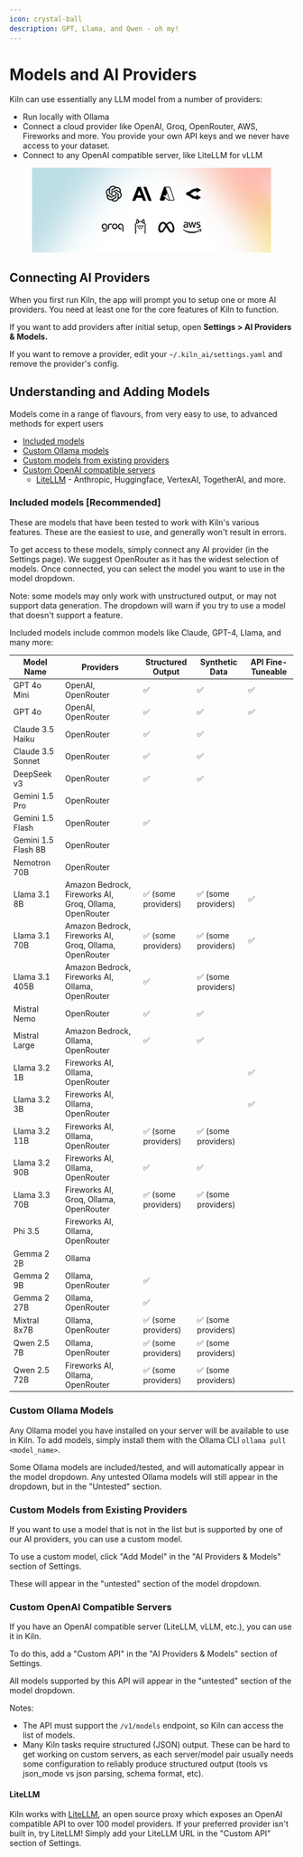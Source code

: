 ```yaml
---
icon: crystal-ball
description: GPT, Llama, and Qwen - oh my!
---
```


# Models and AI Providers

Kiln can use essentially any LLM model from a number of providers:

* Run locally with Ollama
* Connect a cloud provider like OpenAI, Groq, OpenRouter, AWS, Fireworks and more. You provide your own API keys and we never have access to your dataset.
* Connect to any OpenAI compatible server, like LiteLLM for vLLM

<figure><img src="../.gitbook/assets/Models (1).png" alt=""><figcaption></figcaption></figure>

## Connecting AI Providers

When you first run Kiln, the app will prompt you to setup one or more AI providers. You need at least one for the core features of Kiln to function.

If you want to add providers after initial setup, open **Settings > AI Providers & Models.**

If you want to remove a provider, edit your `~/.kiln_ai/settings.yaml` and remove the provider's config.

## Understanding and Adding Models

Models come in a range of flavours, from very easy to use, to advanced methods for expert users

* [Included models](models-and-ai-providers.md#included-models-recommended)
* [Custom Ollama models](models-and-ai-providers.md#custom-ollama-models)
* [Custom models from existing providers](models-and-ai-providers.md#custom-models-from-existing-providers)
* [Custom OpenAI compatible servers](models-and-ai-providers.md#custom-openai-compatible-servers)
  * [LiteLLM](models-and-ai-providers.md#litellm) - Anthropic, Huggingface, VertexAI, TogetherAI, and more.

### Included models \[Recommended]

These are models that have been tested to work with Kiln's various features. These are the easiest to use, and generally won't result in errors.

To get access to these models, simply connect any AI provider (in the Settings page). We suggest OpenRouter as it has the widest selection of models. Once connected, you can select the model you want to use in the model dropdown.

Note: some models may only work with unstructured output, or may not support data generation. The dropdown will warn if you try to use a model that doesn't support a feature.

Included models include common models like Claude, GPT-4, Llama, and many more:

<table data-full-width="true"><thead><tr><th>Model Name</th><th>Providers</th><th>Structured Output</th><th>Synthetic Data</th><th>API Fine-Tuneable</th></tr></thead><tbody><tr><td>GPT 4o Mini</td><td>OpenAI, OpenRouter</td><td>✅︎</td><td>✅︎</td><td>✅︎</td></tr><tr><td>GPT 4o</td><td>OpenAI, OpenRouter</td><td>✅︎</td><td>✅︎</td><td>✅︎</td></tr><tr><td>Claude 3.5 Haiku</td><td>OpenRouter</td><td>✅︎</td><td>✅︎</td><td></td></tr><tr><td>Claude 3.5 Sonnet</td><td>OpenRouter</td><td>✅︎</td><td>✅︎</td><td></td></tr><tr><td>DeepSeek v3</td><td>OpenRouter</td><td>✅︎</td><td>✅︎</td><td></td></tr><tr><td>Gemini 1.5 Pro</td><td>OpenRouter</td><td></td><td></td><td></td></tr><tr><td>Gemini 1.5 Flash</td><td>OpenRouter</td><td>✅︎</td><td></td><td></td></tr><tr><td>Gemini 1.5 Flash 8B</td><td>OpenRouter</td><td></td><td></td><td></td></tr><tr><td>Nemotron 70B</td><td>OpenRouter</td><td></td><td></td><td></td></tr><tr><td>Llama 3.1 8B</td><td>Amazon Bedrock, Fireworks AI, Groq, Ollama, OpenRouter</td><td>✅︎ (some providers)</td><td>✅︎ (some providers)</td><td>✅︎</td></tr><tr><td>Llama 3.1 70B</td><td>Amazon Bedrock, Fireworks AI, Groq, Ollama, OpenRouter</td><td>✅︎ (some providers)</td><td>✅︎ (some providers)</td><td>✅︎</td></tr><tr><td>Llama 3.1 405B</td><td>Amazon Bedrock, Fireworks AI, Ollama, OpenRouter</td><td>✅︎</td><td>✅︎ (some providers)</td><td></td></tr><tr><td>Mistral Nemo</td><td>OpenRouter</td><td>✅︎</td><td>✅︎</td><td></td></tr><tr><td>Mistral Large</td><td>Amazon Bedrock, Ollama, OpenRouter</td><td>✅︎</td><td>✅︎</td><td></td></tr><tr><td>Llama 3.2 1B</td><td>Fireworks AI, Ollama, OpenRouter</td><td></td><td></td><td>✅︎</td></tr><tr><td>Llama 3.2 3B</td><td>Fireworks AI, Ollama, OpenRouter</td><td></td><td></td><td>✅︎</td></tr><tr><td>Llama 3.2 11B</td><td>Fireworks AI, Ollama, OpenRouter</td><td>✅︎ (some providers)</td><td>✅︎ (some providers)</td><td></td></tr><tr><td>Llama 3.2 90B</td><td>Fireworks AI, Ollama, OpenRouter</td><td>✅︎</td><td>✅︎</td><td></td></tr><tr><td>Llama 3.3 70B</td><td>Fireworks AI, Groq, Ollama, OpenRouter</td><td>✅︎ (some providers)</td><td>✅︎ (some providers)</td><td></td></tr><tr><td>Phi 3.5</td><td>Fireworks AI, Ollama, OpenRouter</td><td></td><td></td><td></td></tr><tr><td>Gemma 2 2B</td><td>Ollama</td><td></td><td></td><td></td></tr><tr><td>Gemma 2 9B</td><td>Ollama, OpenRouter</td><td>✅︎</td><td></td><td></td></tr><tr><td>Gemma 2 27B</td><td>Ollama, OpenRouter</td><td>✅︎</td><td></td><td></td></tr><tr><td>Mixtral 8x7B</td><td>Ollama, OpenRouter</td><td>✅︎ (some providers)</td><td>✅︎ (some providers)</td><td></td></tr><tr><td>Qwen 2.5 7B</td><td>Ollama, OpenRouter</td><td>✅︎ (some providers)</td><td>✅︎ (some providers)</td><td></td></tr><tr><td>Qwen 2.5 72B</td><td>Fireworks AI, Ollama, OpenRouter</td><td>✅︎ (some providers)</td><td>✅︎ (some providers)</td><td></td></tr></tbody></table>

### Custom Ollama Models

Any Ollama model you have installed on your server will be available to use in Kiln. To add models, simply install them with the Ollama CLI `ollama pull <model_name>`.

Some Ollama models are included/tested, and will automatically appear in the model dropdown. Any untested Ollama models will still appear in the dropdown, but in the "Untested" section.

### Custom Models from Existing Providers

If you want to use a model that is not in the list but is supported by one of our AI providers, you can use a custom model.

To use a custom model, click "Add Model" in the "AI Providers & Models" section of Settings.

These will appear in the "untested" section of the model dropdown.

### Custom OpenAI Compatible Servers

If you have an OpenAI compatible server (LiteLLM, vLLM, etc.), you can use it in Kiln.

To do this, add a "Custom API" in the "AI Providers & Models" section of Settings.

All models supported by this API will appear in the "untested" section of the model dropdown.

Notes:

* The API must support the `/v1/models` endpoint, so Kiln can access the list of models.
* Many Kiln tasks require structured (JSON) output. These can be hard to get working on custom servers, as each server/model pair usually needs some configuration to reliably produce structured output (tools vs json\_mode vs json parsing, schema format, etc).

#### LiteLLM

Kiln works with [LiteLLM](https://github.com/BerriAI/litellm), an open source proxy which exposes an OpenAI compatible API to over 100 model providers. If your preferred provider isn't built in, try LiteLLM! Simply add your LiteLLM URL in the "Custom API" section of Settings.
